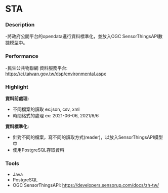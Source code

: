 # STA

### Description 

-將政府公開平台的opendata進行資料標準化，並放入OGC SensorThingsAPI數據模型中。



### Performance

-民生公共物聯網 資料服務平台: https://ci.taiwan.gov.tw/dsp/environmental.aspx



### Highlight 

**資料前處理:**

* 不同檔案的讀取 ex:json, csv, xml
* 時間格式的處理 ex: 2021-06-06, 2021/6/6

**資料標準化:**

* 針對不同的檔案，寫不同的讀取方式(reader)，以放入SensorThingsAPI模型中
* 使用PostgreSQL存取資料



### Tools 

* Java
* PostgreSQL
* OGC SensorThingsAPI: https://developers.sensorup.com/docs/zh-tw/
